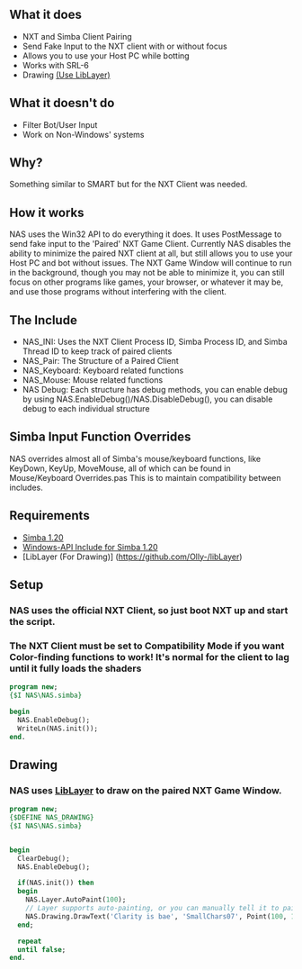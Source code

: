 ## What it does
* NXT and Simba Client Pairing
* Send Fake Input to the NXT client with or without focus
* Allows you to use your Host PC while botting
* Works with SRL-6
* Drawing [(Use LibLayer)](https://github.com/Olly-/libLayer)


## What it doesn't do
* Filter Bot/User Input
* Work on Non-Windows' systems

## Why?
Something similar to SMART but for the NXT Client was needed.

## How it works
NAS uses the Win32 API to do everything it does. It uses PostMessage to send fake input to the 'Paired' NXT Game Client. 
Currently NAS disables the ability to minimize the paired NXT client at all, but still allows you to use your Host PC and bot without issues. 
The NXT Game Window will continue to run in the background, though you may not be able to minimize it, you can still focus on other programs like games, your browser, or whatever it may be, and use those programs without interfering with the client.

## The Include

* NAS_INI: Uses the NXT Client Process ID, Simba Process ID, and Simba Thread ID to keep track of paired clients
* NAS_Pair: The Structure of a Paired Client
* NAS_Keyboard: Keyboard related functions
* NAS_Mouse: Mouse related functions
* NAS Debug: Each structure has debug methods, you can enable debug by using NAS.EnableDebug()/NAS.DisableDebug(), you can disable debug to each individual structure


## Simba Input Function Overrides
NAS overrides almost all of Simba's mouse/keyboard functions, like KeyDown, KeyUp, MoveMouse, all of which can be found in Mouse/Keyboard Overrides.pas This is to maintain compatibility between includes.

## Requirements
* [Simba 1.20](https://github.com/MerlijnWajer/Simba/releases)
* [Windows-API Include for Simba 1.20](https://github.com/WarPie/Simba-Windows-API)
* [LibLayer (For Drawing)] (https://github.com/Olly-/libLayer)



## Setup
### NAS uses the official NXT Client, so just boot NXT up and start the script. 
### The NXT Client must be set to **Compatibility Mode** if you want Color-finding functions to work! It's normal for the client to lag until it fully loads the shaders

```pascal
program new;
{$I NAS\NAS.simba}

begin
  NAS.EnableDebug();
  WriteLn(NAS.init());
end.
```

## Drawing
### NAS uses [LibLayer](https://github.com/Olly-/libLayer) to draw on the paired NXT Game Window.
```pascal
program new;
{$DEFINE NAS_DRAWING}
{$I NAS\NAS.simba}


begin
  ClearDebug();
  NAS.EnableDebug();

  if(NAS.init()) then
  begin
    NAS.Layer.AutoPaint(100); 
    // Layer supports auto-painting, or you can manually tell it to paint with NAS.Layer.Paint();
    NAS.Drawing.DrawText('Clarity is bae', 'SmallChars07', Point(100, 100), false, 255);
  end;

  repeat
  until false;
end.  
```
